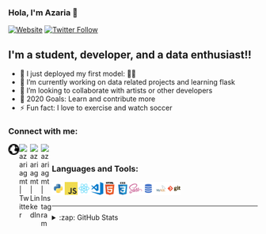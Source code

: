 ### Hola, I'm Azaria 👋

[![Website](https://img.shields.io/website?label=azariagmt.ninja&style=for-the-badge&url=https%3A%2F%2Fazariagmt.ninja)](https://azariagmt.ninja)
[![Twitter Follow](https://img.shields.io/twitter/follow/azariagmt?color=1DA1F2&logo=twitter&style=for-the-badge)](https://twitter.com/intent/follow?original_referer=https%3A%2F%2Fgithub.com%2Fazariagmt&screen_name=azariagmt)

## I'm a student, developer, and a data enthusiast!!

- 🔭 I just deployed my first model: 🕺🏽
- 🌱 I’m currently working on data related projects and learning flask
- 👯 I’m looking to collaborate with artists or other developers
- 🥅 2020 Goals: Learn and contribute more
- ⚡ Fun fact: I love to exercise and watch soccer

### Connect with me:

[<img align="left" alt="azariagmt.ninja" width="22px" src="https://raw.githubusercontent.com/iconic/open-iconic/master/svg/globe.svg" />][website]
[<img align="left" alt="azariagmt | Twitter" width="22px" src="https://cdn.jsdelivr.net/npm/simple-icons@v3/icons/twitter.svg" />][twitter]
[<img align="left" alt="azariagmt | LinkedIn" width="22px" src="https://cdn.jsdelivr.net/npm/simple-icons@v3/icons/linkedin.svg" />][linkedin]
[<img align="left" alt="azariagmt | Instagram" width="22px" src="https://cdn.jsdelivr.net/npm/simple-icons@v3/icons/instagram.svg" />][instagram]

<br />

### Languages and Tools:
<img align="left" alt="Terminal" width="26px" src="https://raw.githubusercontent.com/github/explore/80688e429a7d4ef2fca1e82350fe8e3517d3494d/topics/python/python.png" />
<img align="left" alt="JavaScript" width="26px" src="https://raw.githubusercontent.com/github/explore/80688e429a7d4ef2fca1e82350fe8e3517d3494d/topics/javascript/javascript.png" />
<img align="left" alt="React" width="26px" src="https://raw.githubusercontent.com/github/explore/80688e429a7d4ef2fca1e82350fe8e3517d3494d/topics/react/react.png" />
<img align="left" alt="Visual Studio Code" width="26px" src="https://raw.githubusercontent.com/github/explore/80688e429a7d4ef2fca1e82350fe8e3517d3494d/topics/visual-studio-code/visual-studio-code.png" />
<img align="left" alt="HTML5" width="26px" src="https://raw.githubusercontent.com/github/explore/80688e429a7d4ef2fca1e82350fe8e3517d3494d/topics/html/html.png" />
<img align="left" alt="CSS3" width="26px" src="https://raw.githubusercontent.com/github/explore/80688e429a7d4ef2fca1e82350fe8e3517d3494d/topics/css/css.png" />
<img align="left" alt="Sass" width="26px" src="https://raw.githubusercontent.com/github/explore/80688e429a7d4ef2fca1e82350fe8e3517d3494d/topics/sass/sass.png" />
<img align="left" alt="SQL" width="26px" src="https://raw.githubusercontent.com/github/explore/80688e429a7d4ef2fca1e82350fe8e3517d3494d/topics/sql/sql.png" />
<img align="left" alt="MySQL" width="26px" src="https://raw.githubusercontent.com/github/explore/80688e429a7d4ef2fca1e82350fe8e3517d3494d/topics/mysql/mysql.png" />
<img align="left" alt="Git" width="26px" src="https://raw.githubusercontent.com/github/explore/80688e429a7d4ef2fca1e82350fe8e3517d3494d/topics/git/git.png" />
<br />
<br />

---

<details>
  <summary>:zap: GitHub Stats</summary>

  <img align="left" alt="Azaria's GitHub Stats" src="https://github-readme-stats.vercel.app/api?username=azariagmt&show_icons=true&hide_border=true&title_color=ffffff&icon_color=bb2acf&text_color=daf7dc&bg_color=151515" />
</details>

[website]: https://azariagmt.ninja/
[twitter]: https://twitter.com/azariagmt
[instagram]: https://instagram.com/azariagebremichael
[linkedin]: https://www.linkedin.com/in/azaria-gebremichael/
